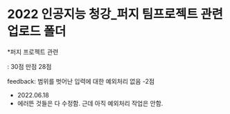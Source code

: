 # 2022 인공지능 청강_퍼지 팀프로젝트 관련 업로드 폴더

*퍼지 프로젝트 관련
  
: 30점 만점 28점
  
feedback: 범위를 벗어난 입력에 대한 예외처리 없음 -2점

- 2022.06.18
- 에러뜬 것들은 다 수정함. 근데 아직 예외처리 작업은 안함.
